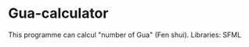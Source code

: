Gua-calculator
==============

This programme can calcul "number of Gua" (Fen shui).
Libraries: SFML
